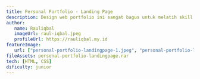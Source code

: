 ```yaml
---
title: Personal Portfolio - Landing Page
description: Design web portfolio ini sangat bagus untuk melatih skill HTML dan CSS.
author:
   name: Rauliqbal
   imageUrl: raul-iqbal.jpeg
   profileUrl: https://rauliqbal.my.id
featureImage:
   url: ["personal-portfolio-landingpage-1.jpeg", "personal-portfolio-landingpage-2.jpeg"]
fileAssets: personal-portfolio-landingpage.rar
tech: [HTML, CSS]
dificulty: junior
---
```

